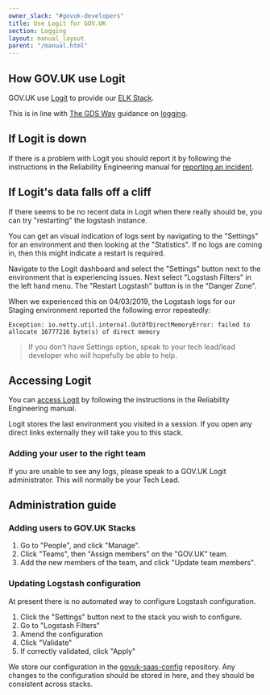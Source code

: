 ```yaml
---
owner_slack: "#govuk-developers"
title: Use Logit for GOV.UK
section: Logging
layout: manual_layout
parent: "/manual.html"
---
```


## How GOV.UK use Logit

GOV.UK use [Logit](https://logit.io) to provide our
[ELK Stack](https://www.elastic.co/webinars/introduction-elk-stack).

This is in line with [The GDS Way](https://gds-way.cloudapps.digital/) guidance
on [logging](https://gds-way.cloudapps.digital/standards/logging.html).

## If Logit is down

If there is a problem with Logit you should report it by following the
instructions in the Reliability Engineering manual for [reporting an incident](https://reliability-engineering.cloudapps.digital/logging.html#logit-incident-management).

## If Logit's data falls off a cliff

If there seems to be no recent data in Logit when there really should be, you can try "restarting" the logstash instance.

You can get an visual indication of logs sent by navigating to the "Settings" for an environment and then looking at the "Statistics". If no logs are coming in, then this might indicate a restart is required.

Navigate to the Logit dashboard and select the "Settings" button next to the environment that is experiencing issues. Next select "Logstash Filters" in the left hand menu. The "Restart Logstash" button is in the "Danger Zone".

When we experienced this on 04/03/2019, the Logstash logs for our Staging environment reported the following error repeatedly:

```
Exception: io.netty.util.internal.OutOfDirectMemoryError: failed to allocate 16777216 byte(s) of direct memory
```

> If you don't have Settings option, speak to your tech lead/lead developer who will hopefully be able to help.

## Accessing Logit

You can [access Logit](https://reliability-engineering.cloudapps.digital/logging.html#get-started-with-logit) by following the instructions in the Reliability Engineering manual.

Logit stores the last environment you visited in a session. If you open any
direct links externally they will take you to this stack.

### Adding your user to the right team

If you are unable to see any logs, please speak to a GOV.UK Logit administrator.
This will normally be your Tech Lead.

## Administration guide

### Adding users to GOV.UK Stacks

1. Go to "People", and click "Manage".
2. Click "Teams", then "Assign members" on the "GOV.UK" team.
3. Add the new members of the team, and click "Update team members".

### Updating Logstash configuration

At present there is no automated way to configure Logstash configuration.

1. Click the "Settings" button next to the stack you wish to configure.
2. Go to "Logstash Filters"
3. Amend the configuration
4. Click "Validate"
5. If correctly validated, click "Apply"

We store our configuration in the [govuk-saas-config](https://github.com/alphagov/govuk-saas-config)
repository. Any changes to the configuration should be stored in here, and they
should be consistent across stacks.
